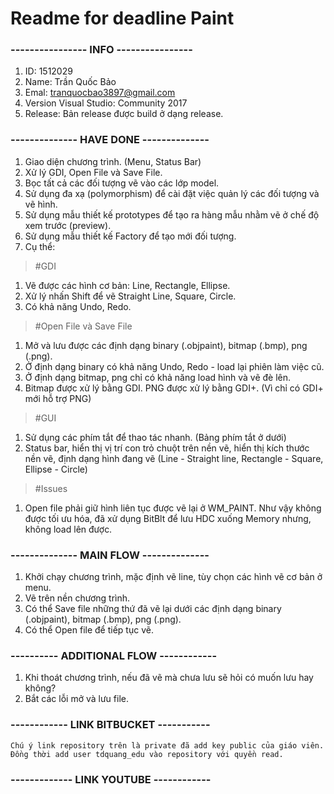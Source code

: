 # Readme for deadline Paint
### ---------------- INFO ----------------
1. ID: 1512029
2. Name: Trần Quốc Bảo
3. Emal: tranquocbao3897@gmail.com
4. Version Visual Studio: Community 2017 
5. Release: Bản release được build ở dạng release.
### -------------- HAVE DONE --------------
1. Giao diện chương trình. (Menu, Status Bar)
2. Xử lý GDI, Open File và Save File.
3. Bọc tất cả các đối tượng vẽ vào các lớp model. 
4. Sử dụng đa xạ (polymorphism) để cài đặt việc quản lý các đối tượng và vẽ hình. 
5. Sử dụng mẫu thiết kế prototypes để tạo ra hàng mẫu nhằm vẽ ở chế độ xem trước (preview).
6. Sử dụng mẫu thiết kế Factory để tạo mới đối tượng. 
7. Cụ thể:

> #GDI
1. Vẽ được các hình cơ bản: Line, Rectangle, Ellipse.
2. Xử lý nhấn Shift để vẽ Straight Line, Square, Circle.
3. Có khả năng Undo, Redo.

> #Open File và Save File
1. Mở và lưu được các định dạng binary (.objpaint), bitmap (.bmp), png (.png).
2. Ở định dạng binary có khả năng Undo, Redo - load lại phiên làm việc cũ.
3. Ở định dạng bitmap, png chỉ có khả năng load hình và vẽ đè lên.
4. Bitmap được xử lý bằng GDI. PNG được xử lý bằng GDI+.
(Vì chỉ có GDI+ mới hỗ trợ PNG)

> #GUI
1. Sử dụng các phím tắt để thao tác nhanh. (Bảng phím tắt ở dưới)
2. Status bar, hiển thị vị trí con trỏ chuột trên nền vẽ, hiển thị kích thước nền vẽ,
định dạng hình đang vẽ (Line - Straight line, Rectangle - Square, Ellipse - Circle)

> #Issues
1. Open file phải giữ hình liên tục được vẽ lại ở WM_PAINT.
Như vậy không được tối ưu hóa, đã xử dụng BitBlt để lưu HDC xuống Memory nhưng,
không load lên được.

### -------------- MAIN FLOW --------------
1. Khởi chạy chương trình, mặc định vẽ line, tùy chọn các hình vẽ cơ bản ở menu.
2. Vẽ trên nền chương trình.
3. Có thể Save file những thứ đã vẽ lại dưới các định dạng  binary (.objpaint), bitmap (.bmp), png (.png).
4. Có thể Open file để tiếp tục vẽ.
### ---------- ADDITIONAL FLOW ------------
1. Khi thoát chương trình, nếu đã vẽ mà chưa lưu sẽ hỏi có muốn lưu hay không?
2. Bắt các lỗi mở và lưu file.
### ------------ LINK BITBUCKET -----------
> 
```
Chú ý link repository trên là private đã add key public của giáo viên.
Đồng thời add user tdquang_edu vào repository với quyền read.
```
### ------------- LINK YOUTUBE ------------
> 